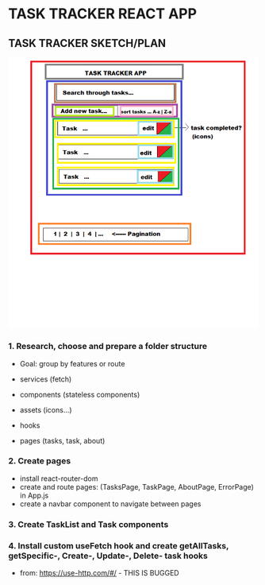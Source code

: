 # TASK TRACKER REACT APP

## TASK TRACKER SKETCH/PLAN

![task-tracker sketch](https://github.com/zprpic/task-tracker-react/blob/main/task-tracker-sketch/task-tracker-sketch.png)

### 1. Research, choose and prepare a folder structure

- Goal: group by features or route

- services (fetch)
- components (stateless components)
- assets (icons...)
- hooks
- pages (tasks, task, about)

### 2. Create pages

- install react-router-dom
- create and route pages: (TasksPage, TaskPage, AboutPage, ErrorPage) in App.js
- create a navbar component to navigate between pages

### 3. Create TaskList and Task components

### 4. Install custom useFetch hook and create getAllTasks, getSpecific-, Create-, Update-, Delete- task hooks

- from: https://use-http.com/#/ - THIS IS BUGGED
